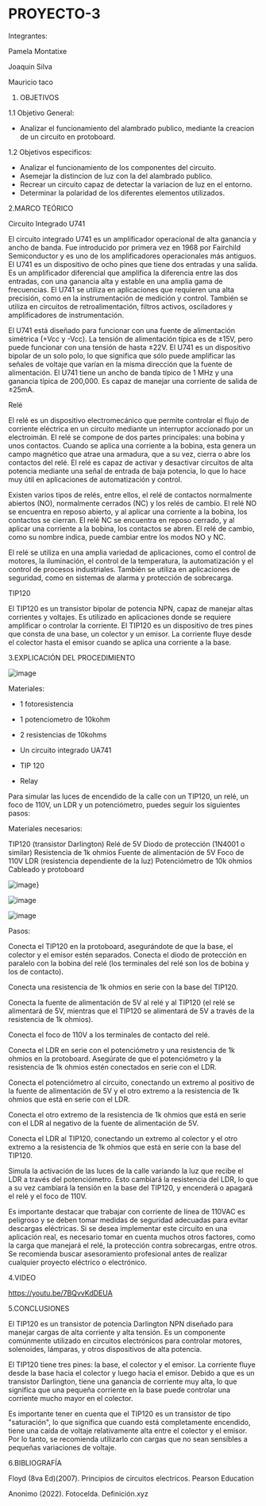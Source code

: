 # PROYECTO-3


Integrantes:

Pamela Montatixe

Joaquin Silva

Mauricio taco

1. OBJETIVOS

1.1 Objetivo General:

- Analizar el funcionamiento del alambrado publico, mediante la creacion de un circuito en protoboard.

1.2 Objetivos especificos:

- Analizar el funcionamiento de los componentes del circuito.
- Asemejar la distincion de luz con la del alambrado publico.
- Recrear un circuito capaz de detectar la variacion de luz en el entorno.
- Determinar la polaridad de los diferentes elementos utilizados.

2.MARCO TEÓRICO

Circuito Integrado U741

El circuito integrado U741 es un amplificador operacional de alta ganancia y ancho de banda. Fue introducido por primera vez en 1968 por Fairchild Semiconductor y es uno de los amplificadores operacionales más antiguos. El U741 es un dispositivo de ocho pines que tiene dos entradas y una salida. Es un amplificador diferencial que amplifica la diferencia entre las dos entradas, con una ganancia alta y estable en una amplia gama de frecuencias. El U741 se utiliza en aplicaciones que requieren una alta precisión, como en la instrumentación de medición y control. También se utiliza en circuitos de retroalimentación, filtros activos, osciladores y amplificadores de instrumentación.

El U741 está diseñado para funcionar con una fuente de alimentación simétrica (+Vcc y -Vcc). La tensión de alimentación típica es de ±15V, pero puede funcionar con una tensión de hasta ±22V. El U741 es un dispositivo bipolar de un solo polo, lo que significa que sólo puede amplificar las señales de voltaje que varían en la misma dirección que la fuente de alimentación. El U741 tiene un ancho de banda típico de 1 MHz y una ganancia típica de 200,000. Es capaz de manejar una corriente de salida de ±25mA.

Relé

El relé es un dispositivo electromecánico que permite controlar el flujo de corriente eléctrica en un circuito mediante un interruptor accionado por un electroimán. El relé se compone de dos partes principales: una bobina y unos contactos. Cuando se aplica una corriente a la bobina, esta genera un campo magnético que atrae una armadura, que a su vez, cierra o abre los contactos del relé. El relé es capaz de activar y desactivar circuitos de alta potencia mediante una señal de entrada de baja potencia, lo que lo hace muy útil en aplicaciones de automatización y control.

Existen varios tipos de relés, entre ellos, el relé de contactos normalmente abiertos (NO), normalmente cerrados (NC) y los relés de cambio. El relé NO se encuentra en reposo abierto, y al aplicar una corriente a la bobina, los contactos se cierran. El relé NC se encuentra en reposo cerrado, y al aplicar una corriente a la bobina, los contactos se abren. El relé de cambio, como su nombre indica, puede cambiar entre los modos NO y NC.

El relé se utiliza en una amplia variedad de aplicaciones, como el control de motores, la iluminación, el control de la temperatura, la automatización y el control de procesos industriales. También se utiliza en aplicaciones de seguridad, como en sistemas de alarma y protección de sobrecarga.

TIP120

El TIP120 es un transistor bipolar de potencia NPN, capaz de manejar altas corrientes y voltajes. Es utilizado en aplicaciones donde se requiere amplificar o controlar la corriente. El TIP120 es un dispositivo de tres pines que consta de una base, un colector y un emisor. La corriente fluye desde el colector hasta el emisor cuando se aplica una corriente a la base.

3.EXPLICACIÓN DEL PROCEDIMIENTO

![image](https://user-images.githubusercontent.com/117045943/222468139-d2634299-3de9-4e0b-b0c1-216cc2d995d1.png)

Materiales:

- 1 fotoresistencia

- 1 potenciometro de 10kohm

- 2 resistencias de 10kohms

- Un circuito integrado UA741

- TIP 120

- Relay

Para simular las luces de encendido de la calle con un TIP120, un relé, un foco de 110V, un LDR y un potenciómetro, puedes seguir los siguientes pasos:

Materiales necesarios:

TIP120 (transistor Darlington)
Relé de 5V
Diodo de protección (1N4001 o similar)
Resistencia de 1k ohmios
Fuente de alimentación de 5V
Foco de 110V
LDR (resistencia dependiente de la luz)
Potenciómetro de 10k ohmios
Cableado y protoboard

![image](https://user-images.githubusercontent.com/117045943/222012108-05319884-09a1-4626-a503-5ffaf78de61c.png)}

![image](https://user-images.githubusercontent.com/117045943/222012350-966a01b4-62b2-4ff1-a797-7157a2bdb0e8.png)

![image](https://user-images.githubusercontent.com/117045943/222012364-9f413880-973b-4975-961f-649e529b09d7.png)

Pasos:

Conecta el TIP120 en la protoboard, asegurándote de que la base, el colector y el emisor estén separados. Conecta el diodo de protección en paralelo con la bobina del relé (los terminales del relé son los de bobina y los de contacto).

Conecta una resistencia de 1k ohmios en serie con la base del TIP120.

Conecta la fuente de alimentación de 5V al relé y al TIP120 (el relé se alimentará de 5V, mientras que el TIP120 se alimentará de 5V a través de la resistencia de 1k ohmios).

Conecta el foco de 110V a los terminales de contacto del relé.

Conecta el LDR en serie con el potenciómetro y una resistencia de 1k ohmios en la protoboard. Asegúrate de que el potenciómetro y la resistencia de 1k ohmios estén conectados en serie con el LDR.

Conecta el potenciómetro al circuito, conectando un extremo al positivo de la fuente de alimentación de 5V y el otro extremo a la resistencia de 1k ohmios que está en serie con el LDR.

Conecta el otro extremo de la resistencia de 1k ohmios que está en serie con el LDR al negativo de la fuente de alimentación de 5V.

Conecta el LDR al TIP120, conectando un extremo al colector y el otro extremo a la resistencia de 1k ohmios que está en serie con la base del TIP120.

Simula la activación de las luces de la calle variando la luz que recibe el LDR a través del potenciómetro. Esto cambiará la resistencia del LDR, lo que a su vez cambiará la tensión en la base del TIP120, y encenderá o apagará el relé y el foco de 110V.

Es importante destacar que trabajar con corriente de línea de 110VAC es peligroso y se deben tomar medidas de seguridad adecuadas para evitar descargas eléctricas. Si se desea implementar este circuito en una aplicación real, es necesario tomar en cuenta muchos otros factores, como la carga que manejará el relé, la protección contra sobrecargas, entre otros. Se recomienda buscar asesoramiento profesional antes de realizar cualquier proyecto eléctrico o electrónico.

4.VIDEO

https://youtu.be/7BQvvKdDEUA

5.CONCLUSIONES

El TIP120 es un transistor de potencia Darlington NPN diseñado para manejar cargas de alta corriente y alta tensión. Es un componente comúnmente utilizado en circuitos electrónicos para controlar motores, solenoides, lámparas, y otros dispositivos de alta potencia.

El TIP120 tiene tres pines: la base, el colector y el emisor. La corriente fluye desde la base hacia el colector y luego hacia el emisor. Debido a que es un transistor Darlington, tiene una ganancia de corriente muy alta, lo que significa que una pequeña corriente en la base puede controlar una corriente mucho mayor en el colector.

Es importante tener en cuenta que el TIP120 es un transistor de tipo "saturación", lo que significa que cuando está completamente encendido, tiene una caída de voltaje relativamente alta entre el colector y el emisor. Por lo tanto, se recomienda utilizarlo con cargas que no sean sensibles a pequeñas variaciones de voltaje.

6.BIBLIOGRAFÍA

Floyd (8va Ed)(2007). Principios de circuitos electricos. Pearson Education

Anonimo (2022). Fotocelda. Definición.xyz

